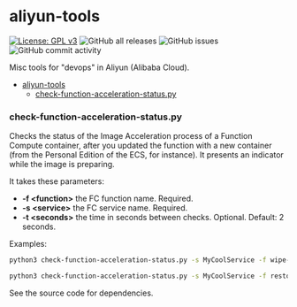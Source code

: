 # aliyun-tools

[![License: GPL v3](https://img.shields.io/badge/License-GPLv3-blue.svg)](https://www.gnu.org/licenses/gpl-3.0)
![GitHub all releases](https://img.shields.io/github/downloads/rgglez/aliyun-tools/total) 
![GitHub issues](https://img.shields.io/github/issues/rgglez/aliyun-tools) 
![GitHub commit activity](https://img.shields.io/github/commit-activity/y/rgglez/aliyun-tools)

Misc tools for "devops" in Aliyun (Alibaba Cloud).

- [aliyun-tools](#aliyun-tools)
    - [check-function-acceleration-status.py](#check-function-acceleration-statuspy)

<a name="#check-function-acceleration-status"></a>
### check-function-acceleration-status.py

Checks the status of the Image Acceleration process of a Function Compute container, after you updated the function with a new container (from the Personal Edition of the ECS, for instance).
It presents an indicator while the image is preparing. 

It takes these parameters:

* **-f \<function\>** the FC function name. Required.
* **-s \<service\>** the FC service name. Required.
* **-t \<seconds\>** the time in seconds between checks. Optional. Default: 2 seconds.

Examples:

```bash
python3 check-function-acceleration-status.py -s MyCoolService -f wipe-data
```

```bash
python3 check-function-acceleration-status.py -s MyCoolService -f restore-backup -t 5
```

See the source code for dependencies.